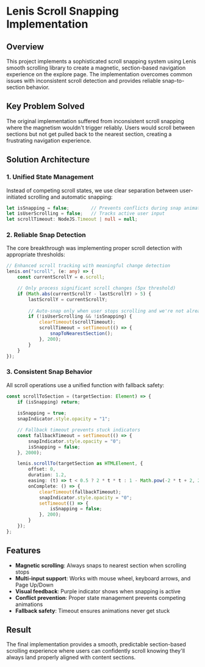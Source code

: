 # Lenis Scroll Snapping Implementation

## Overview

This project implements a sophisticated scroll snapping system using Lenis smooth scrolling library to create a magnetic, section-based navigation experience on the explore page. The implementation overcomes common issues with inconsistent scroll detection and provides reliable snap-to-section behavior.

## Key Problem Solved

The original implementation suffered from inconsistent scroll snapping where the magnetism wouldn't trigger reliably. Users would scroll between sections but not get pulled back to the nearest section, creating a frustrating navigation experience.

## Solution Architecture

### 1. Unified State Management

Instead of competing scroll states, we use clear separation between user-initiated scrolling and automatic snapping:

```typescript
let isSnapping = false;        // Prevents conflicts during snap animations
let isUserScrolling = false;   // Tracks active user input
let scrollTimeout: NodeJS.Timeout | null = null;
```

### 2. Reliable Snap Detection

The core breakthrough was implementing proper scroll detection with appropriate thresholds:

```typescript
// Enhanced scroll tracking with meaningful change detection
lenis.on("scroll", (e: any) => {
    const currentScrollY = e.scroll;

    // Only process significant scroll changes (5px threshold)
    if (Math.abs(currentScrollY - lastScrollY) > 5) {
        lastScrollY = currentScrollY;
        
        // Auto-snap only when user stops scrolling and we're not already snapping
        if (!isUserScrolling && !isSnapping) {
            clearTimeout(scrollTimeout);
            scrollTimeout = setTimeout(() => {
                snapToNearestSection();
            }, 200);
        }
    }
});
```

### 3. Consistent Snap Behavior

All scroll operations use a unified function with fallback safety:

```typescript
const scrollToSection = (targetSection: Element) => {
    if (isSnapping) return;
    
    isSnapping = true;
    snapIndicator.style.opacity = "1";

    // Fallback timeout prevents stuck indicators
    const fallbackTimeout = setTimeout(() => {
        snapIndicator.style.opacity = "0";
        isSnapping = false;
    }, 2000);

    lenis.scrollTo(targetSection as HTMLElement, {
        offset: 0,
        duration: 1.2,
        easing: (t) => t < 0.5 ? 2 * t * t : 1 - Math.pow(-2 * t + 2, 2) / 2,
        onComplete: () => {
            clearTimeout(fallbackTimeout);
            snapIndicator.style.opacity = "0";
            setTimeout(() => {
                isSnapping = false;
            }, 200);
        }
    });
};
```

## Features

- **Magnetic scrolling**: Always snaps to nearest section when scrolling stops
- **Multi-input support**: Works with mouse wheel, keyboard arrows, and Page Up/Down
- **Visual feedback**: Purple indicator shows when snapping is active
- **Conflict prevention**: Proper state management prevents competing animations
- **Fallback safety**: Timeout ensures animations never get stuck

## Result

The final implementation provides a smooth, predictable section-based scrolling experience where users can confidently scroll knowing they'll always land properly aligned with content sections.